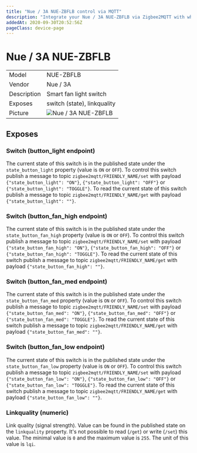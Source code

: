 ```yaml
---
title: "Nue / 3A NUE-ZBFLB control via MQTT"
description: "Integrate your Nue / 3A NUE-ZBFLB via Zigbee2MQTT with whatever smart home infrastructure you are using without the vendors bridge or gateway."
addedAt: 2020-09-30T20:52:56Z
pageClass: device-page
---
```


<!-- !!!! -->
<!-- ATTENTION: This file is auto-generated through docgen! -->
<!-- You can only edit the "## Notes"-Section till next h1 (#) or h2 heading (##). -->
<!-- Do NOT use h1 or h2 heading within "## Notes"-Section. -->
<!-- !!!! -->

# Nue / 3A NUE-ZBFLB

|     |     |
|-----|-----|
| Model | NUE-ZBFLB  |
| Vendor  | Nue / 3A  |
| Description | Smart fan light switch |
| Exposes | switch (state), linkquality |
| Picture | ![Nue / 3A NUE-ZBFLB](https://psi-4ward.github.io/zigbee2mqtt.io/images/devices/NUE-ZBFLB.jpg) |


<!-- Notes BEGIN: You can edit here. Add "## Notes" headline if not already present. -->



<!-- Notes END: Do not edit below this line -->


## Exposes

### Switch (button_light endpoint)
The current state of this switch is in the published state under the `state_button_light` property (value is `ON` or `OFF`).
To control this switch publish a message to topic `zigbee2mqtt/FRIENDLY_NAME/set` with payload `{"state_button_light": "ON"}`, `{"state_button_light": "OFF"}` or `{"state_button_light": "TOGGLE"}`.
To read the current state of this switch publish a message to topic `zigbee2mqtt/FRIENDLY_NAME/get` with payload `{"state_button_light": ""}`.

### Switch (button_fan_high endpoint)
The current state of this switch is in the published state under the `state_button_fan_high` property (value is `ON` or `OFF`).
To control this switch publish a message to topic `zigbee2mqtt/FRIENDLY_NAME/set` with payload `{"state_button_fan_high": "ON"}`, `{"state_button_fan_high": "OFF"}` or `{"state_button_fan_high": "TOGGLE"}`.
To read the current state of this switch publish a message to topic `zigbee2mqtt/FRIENDLY_NAME/get` with payload `{"state_button_fan_high": ""}`.

### Switch (button_fan_med endpoint)
The current state of this switch is in the published state under the `state_button_fan_med` property (value is `ON` or `OFF`).
To control this switch publish a message to topic `zigbee2mqtt/FRIENDLY_NAME/set` with payload `{"state_button_fan_med": "ON"}`, `{"state_button_fan_med": "OFF"}` or `{"state_button_fan_med": "TOGGLE"}`.
To read the current state of this switch publish a message to topic `zigbee2mqtt/FRIENDLY_NAME/get` with payload `{"state_button_fan_med": ""}`.

### Switch (button_fan_low endpoint)
The current state of this switch is in the published state under the `state_button_fan_low` property (value is `ON` or `OFF`).
To control this switch publish a message to topic `zigbee2mqtt/FRIENDLY_NAME/set` with payload `{"state_button_fan_low": "ON"}`, `{"state_button_fan_low": "OFF"}` or `{"state_button_fan_low": "TOGGLE"}`.
To read the current state of this switch publish a message to topic `zigbee2mqtt/FRIENDLY_NAME/get` with payload `{"state_button_fan_low": ""}`.

### Linkquality (numeric)
Link quality (signal strength).
Value can be found in the published state on the `linkquality` property.
It's not possible to read (`/get`) or write (`/set`) this value.
The minimal value is `0` and the maximum value is `255`.
The unit of this value is `lqi`.

